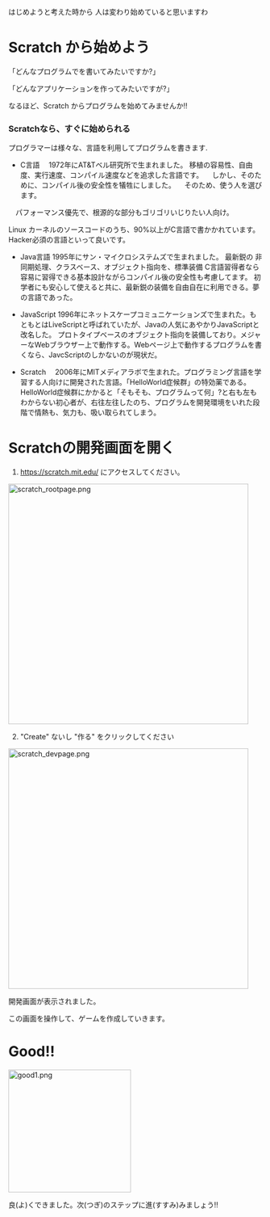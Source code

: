 はじめようと考えた時から 人は変わり始めていると思いますわ

# Scratch から始めよう
「どんなプログラムでを書いてみたいですか?」

「どんなアプリケーションを作ってみたいですが?」

なるほど、Scratch からプログラムを始めてみませんか!!


### Scratchなら、すぐに始められる
プログラマーは様々な、言語を利用してプログラムを書きます.

* C言語
　1972年にAT&Tベル研究所で生まれました。
  移植の容易性、自由度、実行速度、コンパイル速度などを追求した言語です。
　しかし、そのために、コンパイル後の安全性を犠牲にしました。
　そのため、使う人を選びます。

　パフォーマンス優先で、根源的な部分もゴリゴリいじりたい人向け。

  Linux カーネルのソースコードのうち、90%以上がC言語で書かかれています。Hacker必須の言語といって良いです。

* Java言語
 1995年にサン・マイクロシステムズで生まれました。
 最新鋭の 非同期処理、クラスベース、オブジェクト指向を、標準装備
 C言語習得者なら容易に習得できる基本設計ながらコンパイル後の安全性も考慮してます。
 初学者にも安心して使えると共に、最新鋭の装備を自由自在に利用できる。夢の言語であった。

* JavaScript
 1996年にネットスケープコミュニケーションズで生まれた。もともとはLiveScriptと呼ばれていたが、Javaの人気にあやかりJavaScriptと改名した。
 プロトタイプベースのオブジェクト指向を装備しており。メジャーなWebブラウザー上で動作する。Webページ上で動作するプログラムを書くなら、JavcScriptのしかないのが現状だ。


* Scratch
　2006年にMITメディアラボで生まれた。プログラミング言語を学習する人向けに開発された言語。「HelloWorld症候群」の特効薬である。
HelloWorld症候群にかかると「そもそも、プログラムって何」?と右も左もわからない初心者が、右往左往したのち、プログラムを開発環境をいれた段階で情熱も、気力も、吸い取られてしまう。


# Scratchの開発画面を開く

1. https://scratch.mit.edu/ にアクセスしてください。
<img width="476" alt="scratch_rootpage.png" src="scratch_rootpage.png">


2. "Create" ないし "作る" をクリックしてください
<img width="476" alt="scratch_devpage.png" src="scratch_devpage.png">

開発画面が表示されました。

この画面を操作して、ゲームを作成していきます。


# Good!!
<img width="243" alt="good1.png" src="good.png">


良(よ)くできました。次(つぎ)のステップに進(すすみ)みましょう!!
